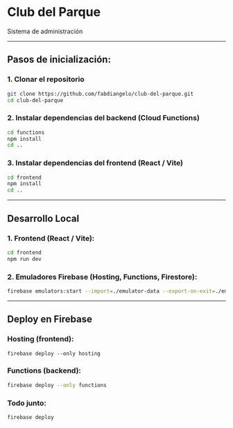 # Club del Parque
Sistema de administración

---

## Pasos de inicialización:
### 1. Clonar el repositorio
``` bash
git clone https://github.com/fabdiangelo/club-del-parque.git
cd club-del-parque
```

### 2. Instalar dependencias del backend (Cloud Functions)
``` bash
cd functions
npm install
cd ..
``` 

### 3. Instalar dependencias del frontend (React / Vite)
``` bash
cd frontend
npm install
cd ..
```

---

## Desarrollo Local
### 1. Frontend (React / Vite):
``` bash
cd frontend
npm run dev
```

### 2. Emuladores Firebase (Hosting, Functions, Firestore):
``` bash
firebase emulators:start --import=./emulator-data --export-on-exit=./emulator-data
```

---

## Deploy en Firebase
### Hosting (frontend):
```
firebase deploy --only hosting
```

### Functions (backend):
``` bash
firebase deploy --only functions
``` 

### Todo junto:
``` bash
firebase deploy
```